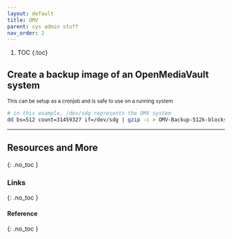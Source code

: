 ```yaml
---
layout: default
title: OMV
parent: sys admin stuff
nav_order: 2
---
```


1. TOC
{:toc}

## Create a backup image of an OpenMediaVault system
<small>This can be setup as a cronjob and is safe to use on a running system</small>
```bash
# in this example, /dev/sdg represents the OMV system
dd bs=512 count=31459327 if=/dev/sdg | gzip -c > OMV-Backup-512k-blocks.img.gz
```


---

## Resources and More
{: .no_toc }
### Links
{: .no_toc }
#### Reference
{: .no_toc }



